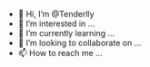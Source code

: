 - 👋 Hi, I’m @Tenderlly
- 👀 I’m interested in ...
- 🌱 I’m currently learning ...
- 💞️ I’m looking to collaborate on ...
- 📫 How to reach me ...

<!---
Tenderlly/Tenderlly is a ✨ special ✨ repository because its `README.md` (this file) appears on your GitHub profile.
You can click the Preview link to take a look at your changes.
--->
